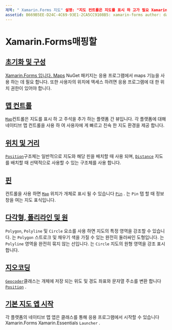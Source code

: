 ```yaml
---
제목: " Xamarin.Forms 지도" 설명: "지도 컨트롤은 지도를 표시 하 고가 필요 Xamarin.Forms 합니다. 맵 NuGet 패키지입니다. "
assetid: B669B5EE-D24C-4C69-93E1-2CA5CC9108B5: xamarin-forms author: davidbritch: dabritch:: 10/29/2019-loc: [ Xamarin.Forms ,]입니다. Xamarin.Essentials
---
```


# <a name="xamarinforms-map"></a>Xamarin.Forms매핑할

## <a name="initialization-and-configuration"></a>[초기화 및 구성](setup.md)

[ Xamarin.Forms 입니다. Maps](https://www.nuget.org/packages/Xamarin.Forms.Maps/) NuGet 패키지는 응용 프로그램에서 maps 기능을 사용 하는 데 필요 합니다. 또한 사용자의 위치에 액세스 하려면 응용 프로그램에 대 한 위치 권한이 있어야 합니다.

## <a name="map-control"></a>[맵 컨트롤](map.md)

[`Map`](xref:Xamarin.Forms.Maps.Map)컨트롤은 지도를 표시 하 고 주석을 추가 하는 플랫폼 간 뷰입니다. 각 플랫폼에 대해 네이티브 맵 컨트롤을 사용 하 여 사용자에 게 빠르고 친숙 한 지도 환경을 제공 합니다.

## <a name="position-and-distance"></a>[위치 및 거리](position-distance.md)

[`Position`](xref:Xamarin.Forms.Maps.Position)구조체는 일반적으로 지도와 해당 핀을 배치할 때 사용 되며, [`Distance`](xref:Xamarin.Forms.Maps.Distance) 지도를 배치할 때 선택적으로 사용할 수 있는 구조체를 사용 합니다.

## <a name="pins"></a>[핀](pins.md)

컨트롤을 사용 하면 [`Map`](xref:Xamarin.Forms.Maps.Map) 위치가 개체로 표시 될 수 있습니다 [`Pin`](xref:Xamarin.Forms.Maps.Pin) . 는 `Pin` 탭 할 때 정보 창을 여는 지도 표식입니다.

## <a name="polygons-polylines-and-circles"></a>[다각형, 폴리라인 및 원](polygons.md)

`Polygon`, `Polyline` 및 `Circle` 요소를 사용 하면 지도의 특정 영역을 강조할 수 있습니다. 는 `Polygon` 스트로크 및 채우기 색을 가질 수 있는 완전히 둘러싸인 도형입니다. 는 `Polyline` 영역을 완전히 묶지 않는 선입니다. 는 `Circle` 지도의 원형 영역을 강조 표시 합니다.

## <a name="geocoding"></a>[지오코딩](geocoder.md)

[`Geocoder`](xref:Xamarin.Forms.Maps.Geocoder)클래스는 개체에 저장 되는 위도 및 경도 좌표와 문자열 주소를 변환 합니다 [`Position`](xref:Xamarin.Forms.Maps.Position) .

## <a name="launch-the-native-map-app"></a>[기본 지도 앱 시작](native-map-app.md)

각 플랫폼의 네이티브 맵 앱은 클래스를 통해 응용 프로그램에서 시작할 수 있습니다 Xamarin.Forms Xamarin.Essentials `Launcher` .
